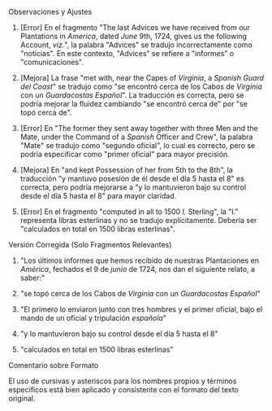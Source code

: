 Observaciones y Ajustes

1. [Error] En el fragmento "The last Advices we have received from our Plantations in _America_, dated _June_ 9th, 1724, gives us the following Account, _viz._", la palabra "Advices" se tradujo incorrectamente como "noticias". En este contexto, "Advices" se refiere a "informes" o "comunicaciones".

2. [Mejora] La frase "met with, near the Capes of _Virginia_, a _Spanish Guard del Coast_" se tradujo como "se encontró cerca de los Cabos de *Virginia* con un *Guardacostas Español*". La traducción es correcta, pero se podría mejorar la fluidez cambiando "se encontró cerca de" por "se topó cerca de".

3. [Error] En "The former they sent away together with three Men and the Mate, under the Command of a _Spanish_ Officer and Crew", la palabra "Mate" se tradujo como "segundo oficial", lo cual es correcto, pero se podría especificar como "primer oficial" para mayor precisión.

4. [Mejora] En "and kept Possession of her from 5th to the 8th", la traducción "y mantuvo posesión de él desde el día 5 hasta el 8" es correcta, pero podría mejorarse a "y lo mantuvieron bajo su control desde el día 5 hasta el 8" para mayor claridad.

5. [Error] En el fragmento "computed in all to 1500 _l._ Sterling", la "l." representa libras esterlinas y no se tradujo explícitamente. Debería ser "calculados en total en 1500 libras esterlinas".

Versión Corregida (Solo Fragmentos Relevantes)

1. "Los últimos informes que hemos recibido de nuestras Plantaciones en *América*, fechados el 9 de *junio* de 1724, nos dan el siguiente relato, a saber:"

2. "se topó cerca de los Cabos de *Virginia* con un *Guardacostas Español*"

3. "El primero lo enviaron junto con tres hombres y el primer oficial, bajo el mando de un oficial y tripulación *española*"

4. "y lo mantuvieron bajo su control desde el día 5 hasta el 8"

5. "calculados en total en 1500 libras esterlinas"

Comentario sobre Formato

El uso de cursivas y asteriscos para los nombres propios y términos específicos está bien aplicado y consistente con el formato del texto original.